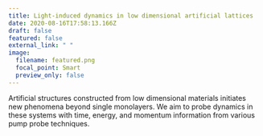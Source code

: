 ```yaml
---
title: Light-induced dynamics in low dimensional artificial lattices
date: 2020-08-16T17:58:13.166Z
draft: false
featured: false
external_link: " "
image:
  filename: featured.png
  focal_point: Smart
  preview_only: false
---
```

Artificial structures constructed from low dimensional materials initiates new phenomena beyond single monolayers. We aim to probe dynamics in these systems with time, energy, and momentum information from various pump probe techniques.